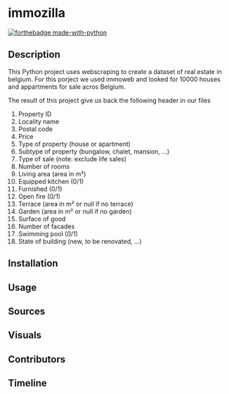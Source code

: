 # immozilla
[![forthebadge made-with-python](https://ForTheBadge.com/images/badges/made-with-python.svg)](https://www.python.org/)

##  Description
This Python project uses webscraping to create a dataset of real estate in belgium.
For this porject we used immoweb and looked for 10000 houses and appartments for sale acros Belgium.

The result of this project give us back the following header in our files
<ol>
    <li>Property ID</li>
    <li>Locality name</li>
    <li>Postal code</li>
    <li>Price</li>
    <li>Type of property (house or apartment)</li>
    <li>Subtype of property (bungalow, chalet, mansion, ...)</li>
    <li>Type of sale (note: exclude life sales)</li>
    <li>Number of rooms</li>
    <li>Living area (area in m²)</li>
    <li>Equipped kitchen (0/1)</li>
    <li>Furnished (0/1)</li>
    <li>Open fire (0/1)</li>
    <li>Terrace (area in m² or null if no terrace)</li>
    <li>Garden (area in m² or null if no garden)</li>
    <li>Surface of good</li>
    <li>Number of facades</li>
    <li>Swimming pool (0/1)</li>
    <li>State of building (new, to be renovated, ...)</li>
</ol>

##  Installation

##  Usage

##  Sources

## Visuals

##  Contributors

##  Timeline